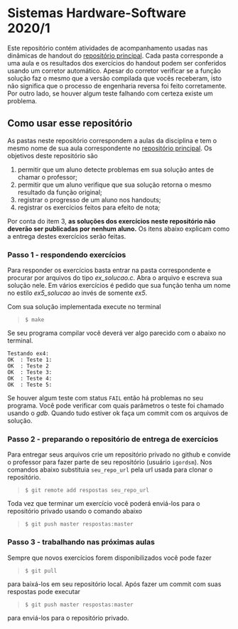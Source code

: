 # Sistemas Hardware-Software 2020/1

Este repositório contém atividades de acompanhamento usadas nas dinâmicas de handout do [repositório principal](https://github.com/insper/SistemasHardwareSoftware). Cada pasta corresponde a uma aula e os resultados dos exercícios do handout podem ser conferidos usando um corretor automático. Apesar do corretor verificar se a função solução faz o mesmo que a versão compilada que vocês receberam, isto não significa que o processo de engenharia reversa foi feito corretamente. Por outro lado, se houver algum teste falhando com certeza existe um problema.   

## Como usar esse repositório

As pastas neste repositório correspondem a aulas da disciplina e tem o mesmo nome de sua aula correspondente no [repositório principal](https://github.com/insper/SistemasHardwareSoftware). Os objetivos deste repositório são

1. permitir que um aluno detecte problemas em sua solução antes de chamar o professor;
1. permitir que um aluno verifique que sua solução retorna o mesmo resultado da função original; 
1. registrar o progresso de um aluno nos handouts;
1. registrar os exercícios feitos para efeito de nota; 

Por conta do item 3, **as soluções dos exercícios neste repositório não deverão ser publicadas por nenhum aluno.** Os itens abaixo explicam como a entrega destes exercícios serão feitas. 

### Passo 1 - respondendo exercícios

Para responder os exercícios basta entrar na pasta correspondente e procurar por arquivos do tipo *ex_solucao.c*. Abra o arquivo e escreva sua solução nele. Em vários exercícios é pedido que sua função tenha um nome no estilo *ex5_solucao* ao invés de somente *ex5*. 

Com sua solução implementada execute no terminal

> `$ make`

Se seu programa compilar você deverá ver algo parecido com o abaixo no terminal. 

```
Testando ex4:
OK  : Teste 1:
OK  : Teste 2
OK  : Teste 3:
OK  : Teste 4:
OK  : Teste 5:
```

Se houver algum teste com status `FAIL` então há problemas no seu programa. Você pode verificar com quais parâmetros o teste foi chamado usando o *gdb*. Quando tudo estiver ok faça um commit com os arquivos de solução.  

### Passo 2 - preparando o repositório de entrega de exercícios

Para entregar seus arquivos crie um repositório privado no github e convide o professor para fazer parte de seu repositório (usuário `igordsm`). Nos comandos abaixo substituia `seu_repo_url` pela url usada para clonar o repositório.

> `$ git remote add respostas seu_repo_url `

Toda vez que terminar um exercício você poderá enviá-los para o repositório privado usando o comando abaixo

> `$ git push master respostas:master` 

### Passo 3 - trabalhando nas próximas aulas

Sempre que novos exercícios forem disponibilizados você pode fazer

> `$ git pull`

para baixá-los em seu repositório local. Após fazer um commit com suas respostas pode executar 

> `$ git push master respostas:master` 

para enviá-los para o repositório privado.
  

